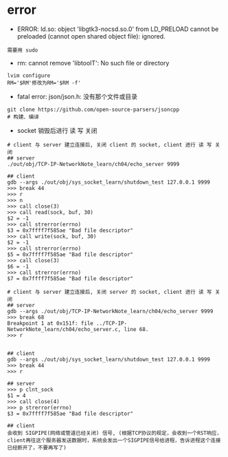 # error 

- ERROR: ld.so: object 'libgtk3-nocsd.so.0' from LD_PRELOAD cannot be preloaded (cannot open shared object file): ignored.
```shell
需要用 sudo
```

- rm: cannot remove 'libtoolT': No such file or directory
```shell
lvim configure
RM='$RM'修改为RM='$RM -f'
```

- fatal error: json/json.h: 没有那个文件或目录
```shell
git clone https://github.com/open-source-parsers/jsoncpp
# 构建、编译
```

- socket 销毁后进行 读 写 关闭
```shell
# client 与 server 建立连接后, 关闭 client 的 socket, client 进行 读 写 关闭
## server
./out/obj/TCP-IP-NetworkNote_learn/ch04/echo_server 9999

## client
gdb --args ./out/obj/sys_socket_learn/shutdown_test 127.0.0.1 9999
>>> break 44
>>> r
>>> n
>>> call close(3)
>>> call read(sock, buf, 30)
$2 = -1
>>> call strerror(errno)
$3 = 0x7ffff7f585ae "Bad file descriptor"
>>> call write(sock, buf, 30)
$2 = -1
>>> call strerror(errno)
$5 = 0x7ffff7f585ae "Bad file descriptor"
>>> call close(3)
$6 = -1
>>> call strerror(errno)
$7 = 0x7ffff7f585ae "Bad file descriptor"

# client 与 server 建立连接后, 关闭 server 的 socket, client 进行 读 写 关闭
## server
gdb --args ./out/obj/TCP-IP-NetworkNote_learn/ch04/echo_server 9999
>>> break 68
Breakpoint 1 at 0x151f: file ../TCP-IP-NetworkNote_learn/ch04/echo_server.c, line 68.
>>> r


## client
gdb --args ./out/obj/sys_socket_learn/shutdown_test 127.0.0.1 9999
>>> break 44
>>> r

## server
>>> p clnt_sock
$1 = 4
>>> call close(4)
>>> p strerror(errno)
$3 = 0x7ffff7f585ae "Bad file descriptor"

## client 
会收到 SIGPIPE(网络或管道已经关闭) 信号, (根据TCP协议的规定，会收到一个RST响应，client再往这个服务器发送数据时，系统会发出一个SIGPIPE信号给进程，告诉进程这个连接已经断开了，不要再写了)
```
